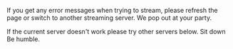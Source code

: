 If you get any error messages when trying to stream, please refresh the page or switch to another streaming server. We pop out at your party.

If the current server doesn't work please try other servers below. Sit down Be humble.
